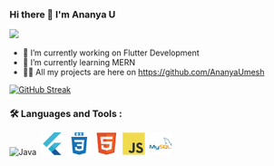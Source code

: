 ### Hi there 👋 I'm Ananya U
![](https://komarev.com/ghpvc/?username=AnanyaUmesh&color=yellow)
- 🔭 I’m currently working on Flutter Development
- 🌱 I’m currently learning MERN
- 👨‍💻 All my projects are here on https://github.com/AnanyaUmesh
  
[![GitHub Streak](https://streak-stats.demolab.com/?user=AnanyaUmesh)](https://git.io/streak-stats)


### :hammer_and_wrench: Languages and Tools :
<div>
  
  <img src="https://github.com/isocpp/logos/blob/master/cpp_logo.svg" title="java" alt="Java" width="40" height="40"/>&nbsp;
  <img src="https://github.com/devicons/devicon/blob/master/icons/flutter/flutter-original.svg" title="Flutter" alt="Flutter" width="40" height="40"/>&nbsp;
  <img src="https://github.com/devicons/devicon/blob/master/icons/css3/css3-plain-wordmark.svg"  title="CSS3" alt="CSS" width="40" height="40"/>&nbsp;
  <img src="https://github.com/devicons/devicon/blob/master/icons/html5/html5-original.svg" title="HTML5" alt="HTML" width="40" height="40"/>&nbsp;
  <img src="https://github.com/devicons/devicon/blob/master/icons/javascript/javascript-original.svg" title="JavaScript" alt="JavaScript" width="40" height="40"/>&nbsp;
  <img src="https://github.com/devicons/devicon/blob/master/icons/mysql/mysql-original-wordmark.svg" title="MySQL"  alt="MySQL" width="40" height="40"/>&nbsp;

</div>
